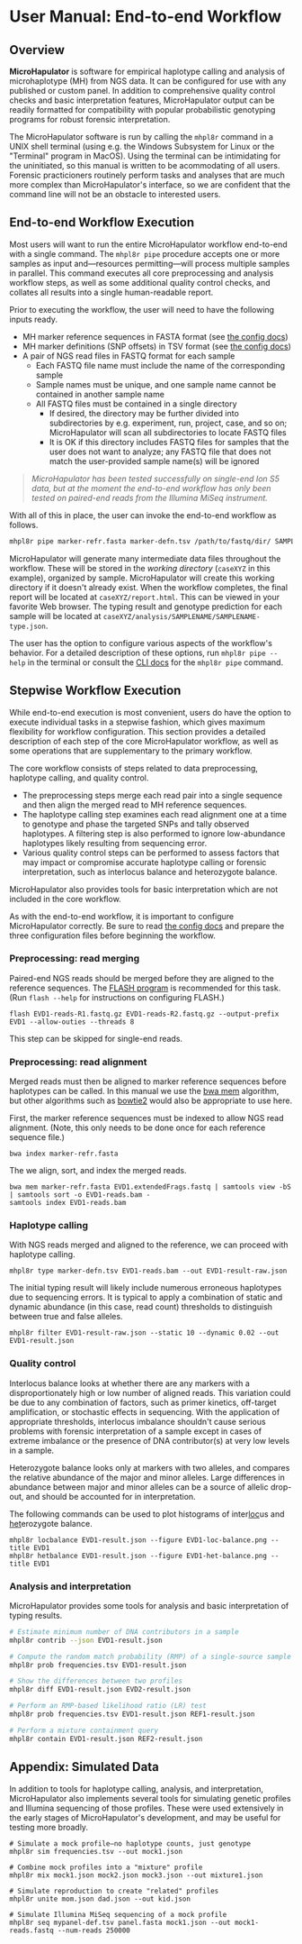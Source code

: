 # User Manual: End-to-end Workflow

## Overview

**MicroHapulator** is software for empirical haplotype calling and analysis of microhaplotype (MH) from NGS data.
It can be configured for use with any published or custom panel.
In addition to comprehensive quality control checks and basic interpretation features, MicroHapulator output can be readily formatted for compatibility with popular probabilistic genotyping programs for robust forensic interpretation.

The MicroHapulator software is run by calling the `mhpl8r` command in a UNIX shell terminal (using e.g. the Windows Subsystem for Linux or the "Terminal" program in MacOS).
Using the terminal can be intimidating for the uninitiated, so this manual is written to be acommodating of all users.
Forensic practicioners routinely perform tasks and analyses that are much more complex than MicroHapulator's interface, so we are confident that the command line will not be an obstacle to interested users.


## End-to-end Workflow Execution

Most users will want to run the entire MicroHapulator workflow end-to-end with a single command.
The `mhpl8r pipe` procedure accepts one or more samples as input and—resources permitting—will process multiple samples in parallel.
This command executes all core preprocessing and analysis workflow steps, as well as some additional quality control checks, and collates all results into a single human-readable report.

Prior to executing the workflow, the user will need to have the following inputs ready.

- MH marker reference sequences in FASTA format (see [the config docs](config.md))
- MH marker definitions (SNP offsets) in TSV format (see [the config docs](config.md))
- A pair of NGS read files in FASTQ format for each sample
    - Each FASTQ file name must include the name of the corresponding sample
    - Sample names must be unique, and one sample name cannot be contained in another sample name
    - All FASTQ files must be contained in a single directory
        - If desired, the directory may be further divided into subdirectories by e.g. experiment, run, project, case, and so on; MicroHapulator will scan all subdirectories to locate FASTQ files
        - It is OK if this directory includes FASTQ files for samples that the user does not want to analyze; any FASTQ file that does not match the user-provided sample name(s) will be ignored

> *MicroHapulator has been tested successfully on single-end Ion S5 data, but at the moment the end-to-end workflow has only been tested on paired-end reads from the Illumina MiSeq instrument.*

With all of this in place, the user can invoke the end-to-end workflow as follows.

```bash
mhpl8r pipe marker-refr.fasta marker-defn.tsv /path/to/fastq/dir/ SAMPLE1 SAMPLE2 --workdir caseXYZ
```

MicroHapulator will generate many intermediate data files throughout the workflow.
These will be stored in the *working directory* (`caseXYZ` in this example), organized by sample.
MicroHapulator will create this working directory if it doesn't already exist.
When the workflow completes, the final report will be located at `caseXYZ/report.html`.
This can be viewed in your favorite Web browser.
The typing result and genotype prediction for each sample will be located at `caseXYZ/analysis/SAMPLENAME/SAMPLENAME-type.json`.

The user has the option to configure various aspects of the workflow's behavior.
For a detailed description of these options, run `mhpl8r pipe --help` in the terminal or consult the [CLI docs](cli.md) for the `mhpl8r pipe` command.


## Stepwise Workflow Execution

While end-to-end execution is most convenient, users do have the option to execute individual tasks in a stepwise fashion, which gives maximum flexibility for workflow configuration.
This section provides a detailed description of each step of the core MicroHapulator workflow, as well as some operations that are supplementary to the primary workflow.

The core workflow consists of steps related to data preprocessing, haplotype calling, and quality control.

- The preprocessing steps merge each read pair into a single sequence and then align the merged read to MH reference sequences.
- The haplotype calling step examines each read alignment one at a time to genotype and phase the targeted SNPs and tally observed haplotypes. A filtering step is also performed to ignore low-abundance haplotypes likely resulting from sequencing error.
- Various quality control steps can be performed to assess factors that may impact or compromise accurate haplotype calling or forensic interpretation, such as interlocus balance and heterozygote balance.

MicroHapulator also provides tools for basic interpretation which are not included in the core workflow.

As with the end-to-end workflow, it is important to configure MicroHapulator correctly.
Be sure to read [the config docs](config.md) and prepare the three configuration files before beginning the workflow.

### Preprocessing: read merging

Paired-end NGS reads should be merged before they are aligned to the reference sequences.
The [FLASH program](https://ccb.jhu.edu/software/FLASH/) is recommended for this task.
(Run `flash --help` for instructions on configuring FLASH.)

```
flash EVD1-reads-R1.fastq.gz EVD1-reads-R2.fastq.gz --output-prefix EVD1 --allow-outies --threads 8
```

This step can be skipped for single-end reads.

### Preprocessing: read alignment

Merged reads must then be aligned to marker reference sequences before haplotypes can be called.
In this manual we use the [bwa mem](http://bio-bwa.sourceforge.net/bwa.shtml) algorithm, but other algorithms such as [bowtie2](http://bowtie-bio.sourceforge.net/bowtie2/index.shtml) would also be appropriate to use here.

First, the marker reference sequences must be indexed to allow NGS read alignment.
(Note, this only needs to be done once for each reference sequence file.)

```
bwa index marker-refr.fasta
```

The we align, sort, and index the merged reads.

```
bwa mem marker-refr.fasta EVD1.extendedFrags.fastq | samtools view -bS | samtools sort -o EVD1-reads.bam -
samtools index EVD1-reads.bam
```

### Haplotype calling

With NGS reads merged and aligned to the reference, we can proceed with haplotype calling.

```
mhpl8r type marker-defn.tsv EVD1-reads.bam --out EVD1-result-raw.json
```

The initial typing result will likely include numerous erroneous haplotypes due to sequencing errors.
It is typical to apply a combination of static and dynamic abundance (in this case, read count) thresholds to distinguish between true and false alleles.

```
mhpl8r filter EVD1-result-raw.json --static 10 --dynamic 0.02 --out EVD1-result.json
```

### Quality control

Interlocus balance looks at whether there are any markers with a disproportionately high or low number of aligned reads.
This variation could be due to any combination of factors, such as primer kinetics, off-target amplification, or stochastic effects in sequencing.
With the application of appropriate thresholds, interlocus imbalance shouldn't cause serious problems with forensic interpretation of a sample except in cases of extreme imbalance or the presence of DNA contributor(s) at very low levels in a sample.

Heterozygote balance looks only at markers with two alleles, and compares the relative abundance of the major and minor alleles.
Large differences in abundance between major and minor alleles can be a source of allelic drop-out, and should be accounted for in interpretation.

The following commands can be used to plot histograms of inter<u>loc</u>us and <u>het</u>erozygote balance.

```
mhpl8r locbalance EVD1-result.json --figure EVD1-loc-balance.png --title EVD1
mhpl8r hetbalance EVD1-result.json --figure EVD1-het-balance.png --title EVD1
```



### Analysis and interpretation

MicroHapulator provides some tools for analysis and basic interpretation of typing results.

```bash
# Estimate minimum number of DNA contributors in a sample
mhpl8r contrib --json EVD1-result.json

# Compute the random match probability (RMP) of a single-source sample
mhpl8r prob frequencies.tsv EVD1-result.json

# Show the differences between two profiles
mhpl8r diff EVD1-result.json EVD2-result.json

# Perform an RMP-based likelihood ratio (LR) test
mhpl8r prob frequencies.tsv EVD1-result.json REF1-result.json

# Perform a mixture containment query
mhpl8r contain EVD1-result.json REF2-result.json
```

## Appendix: Simulated Data

In addition to tools for haplotype calling, analysis, and interpretation, MicroHapulator also implements several tools for simulating genetic profiles and Illumina sequencing of those profiles.
These were used extensively in the early stages of MicroHapulator's development, and may be useful for testing more broadly.

```
# Simulate a mock profile—no haplotype counts, just genotype
mhpl8r sim frequencies.tsv --out mock1.json

# Combine mock profiles into a "mixture" profile
mhpl8r mix mock1.json mock2.json mock3.json --out mixture1.json

# Simulate reproduction to create "related" profiles
mhpl8r unite mom.json dad.json --out kid.json

# Simulate Illumina MiSeq sequencing of a mock profile
mhpl8r seq mypanel-def.tsv panel.fasta mock1.json --out mock1-reads.fastq --num-reads 250000
```

